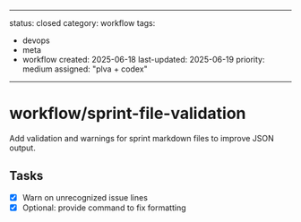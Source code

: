 ---
status: closed
category: workflow
tags:
  - devops
  - meta
  - workflow
created: 2025-06-18
last-updated: 2025-06-19
priority: medium
assigned: "plva + codex"
------------------------

# workflow/sprint-file-validation

Add validation and warnings for sprint markdown files to improve JSON output.

## Tasks
- [x] Warn on unrecognized issue lines
- [x] Optional: provide command to fix formatting
